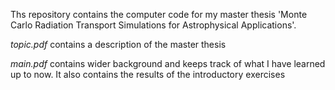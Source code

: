 Ths repository contains the computer code for my master thesis 'Monte Carlo Radiation Transport Simulations for Astrophysical Applications'. 

*topic.pdf* contains a description of the master thesis

*main.pdf* contains wider background and keeps track of what I have learned up to now. It also contains the results of the introductory exercises






